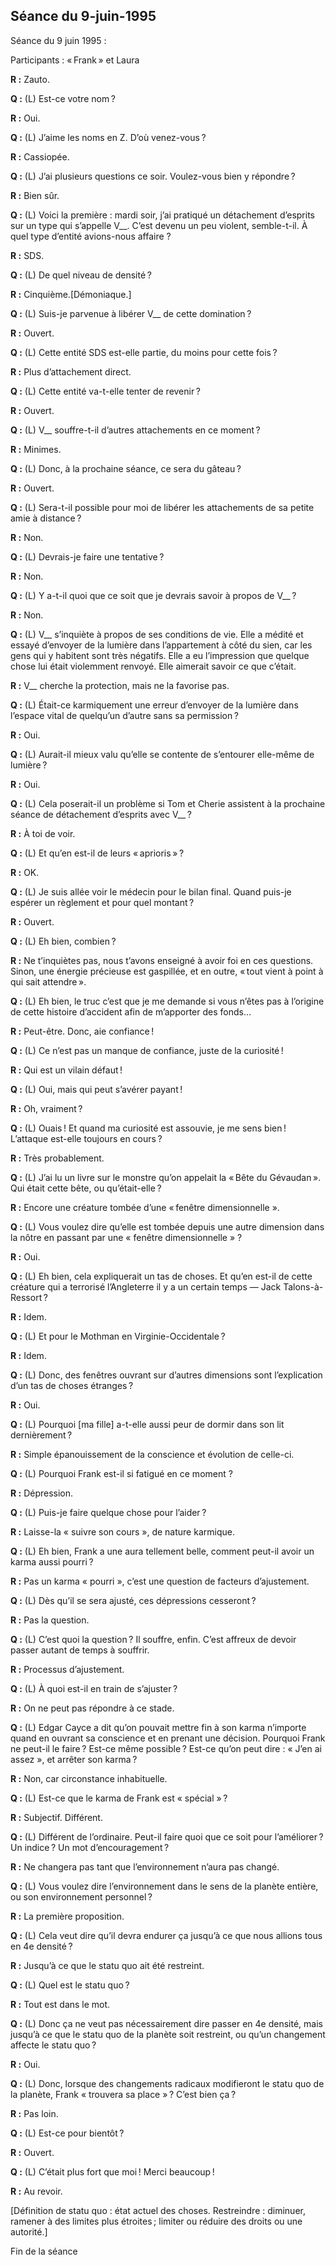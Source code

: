 ## Séance du 9-juin-1995
Séance du 9 juin 1995 :

Participants : « Frank » et Laura
 
**R :** Zauto.
 
**Q :** (L) Est-ce votre nom ?
 
**R :** Oui.
 
**Q :** (L) J’aime les noms en Z. D’où venez-vous ?
 
**R :** Cassiopée.
 
**Q :** (L) J’ai plusieurs questions ce soir. Voulez-vous bien y répondre ?
 
**R :** Bien sûr.
 
**Q :** (L) Voici la première : mardi soir, j’ai pratiqué un détachement d’esprits sur un type qui s’appelle V__. C’est devenu un peu violent, semble-t-il. À quel type d’entité avions-nous affaire ?
 
**R :** SDS.
 
**Q :** (L) De quel niveau de densité ?
 
**R :** Cinquième.[Démoniaque.]
 
**Q :** (L) Suis-je parvenue à libérer V__ de cette domination ?
 
**R :** Ouvert.
 
**Q :** (L) Cette entité SDS est-elle partie, du moins pour cette fois ?
 
**R :** Plus d’attachement direct.
 
**Q :** (L) Cette entité va-t-elle tenter de revenir ?
 
**R :** Ouvert.
 
**Q :** (L) V__ souffre-t-il d’autres attachements en ce moment ?
 
**R :** Minimes.
 
**Q :** (L) Donc, à la prochaine séance, ce sera du gâteau ?
 
**R :** Ouvert.
 
**Q :** (L) Sera-t-il possible pour moi de libérer les attachements de sa petite amie à distance ?
 
**R :** Non.
 
**Q :** (L) Devrais-je faire une tentative ?
 
**R :** Non.
 
**Q :** (L) Y a-t-il quoi que ce soit que je devrais savoir à propos de V__ ?
 
**R :** Non.
 
**Q :** (L) V__ s’inquiète à propos de ses conditions de vie. Elle a médité et essayé d’envoyer de la lumière dans l’appartement à côté du sien, car les gens qui y habitent sont très négatifs. Elle a eu l’impression que quelque chose lui était violemment renvoyé. Elle aimerait savoir ce que c’était.
 
**R :** V__ cherche la protection, mais ne la favorise pas.
 
**Q :** (L) Était-ce karmiquement une erreur d’envoyer de la lumière dans l’espace vital de quelqu’un d’autre sans sa permission ?
 
**R :** Oui.
 
**Q :** (L) Aurait-il mieux valu qu’elle se contente de s’entourer elle-même de lumière ?
 
**R :** Oui.
 
**Q :** (L) Cela poserait-il un problème si Tom et Cherie assistent à la prochaine séance de détachement d’esprits avec V__ ?
 
**R :** À toi de voir.
 
**Q :** (L) Et qu’en est-il de leurs « aprioris » ?
 
**R :** OK.
 
**Q :** (L) Je suis allée voir le médecin pour le bilan final. Quand puis-je espérer un règlement et pour quel montant ?
 
**R :** Ouvert.
 
**Q :** (L) Eh bien, combien ?
 
**R :** Ne t’inquiètes pas, nous t’avons enseigné à avoir foi en ces questions. Sinon, une énergie précieuse est gaspillée, et en outre, « tout vient à point à qui sait attendre ».
 
**Q :** (L) Eh bien, le truc c’est que je me demande si vous n’êtes pas à l’origine de cette histoire d’accident afin de m’apporter des fonds…
 
**R :** Peut-être. Donc, aie confiance !
 
**Q :** (L) Ce n’est pas un manque de confiance, juste de la curiosité !
 
**R :** Qui est un vilain défaut !
 
**Q :** (L) Oui, mais qui peut s’avérer payant !
 
**R :** Oh, vraiment ?
 
**Q :** (L) Ouais ! Et quand ma curiosité est assouvie, je me sens bien ! L’attaque est-elle toujours en cours ?
 
**R :** Très probablement.
 
**Q :** (L) J’ai lu un livre sur le monstre qu’on appelait la « Bête du Gévaudan ». Qui était cette bête, ou qu’était-elle ?
 
**R :** Encore une créature tombée d’une « fenêtre dimensionnelle ».
 
**Q :** (L) Vous voulez dire qu’elle est tombée depuis une autre dimension dans la nôtre en passant par une « fenêtre dimensionnelle » ?
 
**R :** Oui.
 
**Q :** (L) Eh bien, cela expliquerait un tas de choses. Et qu’en est-il de cette créature qui a terrorisé l’Angleterre il y a un certain temps — Jack Talons-à-Ressort ?
 
**R :** Idem.
 
**Q :** (L) Et pour le Mothman en Virginie-Occidentale ?
 
**R :** Idem.
 
**Q :** (L) Donc, des fenêtres ouvrant sur d’autres dimensions sont l’explication d’un tas de choses étranges ?
 
**R :** Oui.
 
**Q :** (L) Pourquoi [ma fille] a-t-elle aussi peur de dormir dans son lit dernièrement ?
 
**R :** Simple épanouissement de la conscience et évolution de celle-ci.
 
**Q :** (L) Pourquoi Frank est-il si fatigué en ce moment ?
 
**R :** Dépression.
 
**Q :** (L) Puis-je faire quelque chose pour l’aider ?
 
**R :** Laisse-la « suivre son cours », de nature karmique.
 
**Q :** (L) Eh bien, Frank a une aura tellement belle, comment peut-il avoir un karma aussi pourri ?
 
**R :** Pas un karma « pourri », c’est une question de facteurs d’ajustement.
 
**Q :** (L) Dès qu’il se sera ajusté, ces dépressions cesseront ?
 
**R :** Pas la question.
 
**Q :** (L) C’est quoi la question ? Il souffre, enfin. C’est affreux de devoir passer autant de temps à souffrir.
 
**R :** Processus d’ajustement.
 
**Q :** (L) À quoi est-il en train de s’ajuster ?
 
**R :** On ne peut pas répondre à ce stade.
 
**Q :** (L) Edgar Cayce a dit qu’on pouvait mettre fin à son karma n’importe quand en ouvrant sa conscience et en prenant une décision. Pourquoi Frank ne peut-il le faire ? Est-ce même possible ? Est-ce qu’on peut dire : « J’en ai assez », et arrêter son karma ?
 
**R :** Non, car circonstance inhabituelle.
 
**Q :** (L) Est-ce que le karma de Frank est « spécial » ?
 
**R :** Subjectif. Différent.
 
**Q :** (L) Différent de l’ordinaire. Peut-il faire quoi que ce soit pour l’améliorer ? Un indice ? Un mot d’encouragement ?
 
**R :** Ne changera pas tant que l’environnement n’aura pas changé.
 
**Q :** (L) Vous voulez dire l’environnement dans le sens de la planète entière, ou son environnement personnel ?
 
**R :** La première proposition.
 
**Q :** (L) Cela veut dire qu’il devra endurer ça jusqu’à ce que nous allions tous en 4e densité ?
 
**R :** Jusqu’à ce que le statu quo ait été restreint.
 
**Q :** (L) Quel est le statu quo ?
 
**R :** Tout est dans le mot.
 
**Q :** (L) Donc ça ne veut pas nécessairement dire passer en 4e densité, mais jusqu’à ce que le statu quo de la planète soit restreint, ou qu’un changement affecte le statu quo ?
 
**R :** Oui.
 
**Q :** (L) Donc, lorsque des changements radicaux modifieront le statu quo de la planète, Frank « trouvera sa place » ? C’est bien ça ?
 
**R :** Pas loin.
 
**Q :** (L) Est-ce pour bientôt ?
 
**R :** Ouvert.
 
**Q :** (L) C’était plus fort que moi ! Merci beaucoup !
 
**R :** Au revoir.



[Définition de statu quo : état actuel des choses. Restreindre : diminuer, ramener à des limites plus étroites ; limiter ou réduire des droits ou une autorité.]
 
Fin de la séance